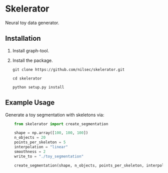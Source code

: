 # Skelerator
Neural toy data generator.

## Installation 

1. Install graph-tool.
    

2. Install the package.
    
    ```    
    git clone https://github.com/nilsec/skelerator.git

    cd skelerator

    python setup.py install
    ```


## Example Usage

Generate a toy segmentation with skeletons via:

```python
    from skelerator import create_segmentation

    shape = np.array([100, 100, 100])
    n_objects = 20
    points_per_skeleton = 5
    interpolation = "linear"
    smoothness = 2
    write_to = "./toy_segmentation"

    create_segmentation(shape, n_objects, points_per_skeleton, interpolation, smoothness, write_to)
```
